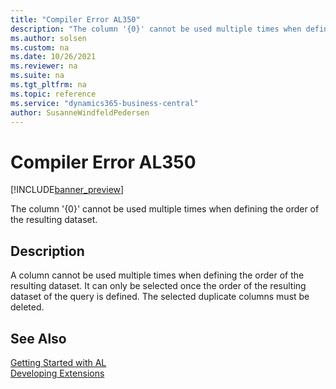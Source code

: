 ```yaml
---
title: "Compiler Error AL350"
description: "The column '{0}' cannot be used multiple times when defining the order of the resulting dataset."
ms.author: solsen
ms.custom: na
ms.date: 10/26/2021
ms.reviewer: na
ms.suite: na
ms.tgt_pltfrm: na
ms.topic: reference
ms.service: "dynamics365-business-central"
author: SusanneWindfeldPedersen
---
```

[//]: # (START>DO_NOT_EDIT)
[//]: # (IMPORTANT:Do not edit any of the content between here and the END>DO_NOT_EDIT.)
[//]: # (Any modifications should be made in the .xml files in the ModernDev repo.)
# Compiler Error AL350

[!INCLUDE[banner_preview](../includes/banner_preview.md)]

The column '{0}' cannot be used multiple times when defining the order of the resulting dataset.

## Description
A column cannot be used multiple times when defining the order of the resulting dataset. It can only be selected once the order of the resulting dataset of the query is defined. The selected duplicate columns must be deleted.  

[//]: # (IMPORTANT: END>DO_NOT_EDIT)
## See Also  
[Getting Started with AL](../devenv-get-started.md)  
[Developing Extensions](../devenv-dev-overview.md)  